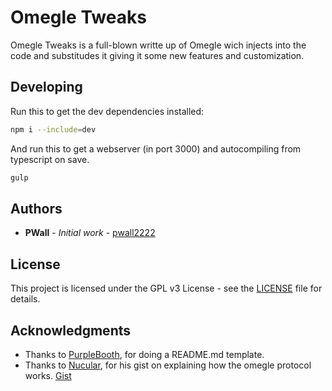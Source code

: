 # Omegle Tweaks

Omegle Tweaks is a full-blown writte up of Omegle wich injects into the code and substitudes it giving it some new features and customization.

## Developing

Run this to get the dev dependencies installed:

```bash
npm i --include=dev
```

And run this to get a webserver (in port 3000) and autocompiling from typescript on save.

```bash
gulp
```

## Authors

- **PWall** - _Initial work_ - [pwall2222](https://github.com/pwall2222)

## License

This project is licensed under the GPL v3 License - see the [LICENSE](LICENSE) file for details.

## Acknowledgments

- Thanks to [PurpleBooth](https://github.com/PurpleBooth), for doing a README.md template.
- Thanks to [Nucular](https://github.com/nucular), for his gist on explaining how the omegle protocol works. [Gist](https://gist.github.com/nucular/e19264af8d7fc8a26ece)
